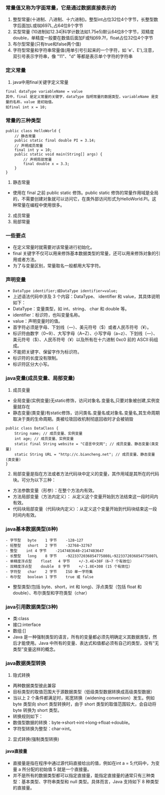 ### 常量值又称为字面常量，它是通过数据直接表示的
1. 整型常量(十进制、八进制、十六进制)。整型int占位32位4个字节，长整型数字后面加L或l如697L,占64位8个字节
2. 实型常量 (10进制如12.34|科学计数法如1.75e5)默认64位8个字节，双精度double，单精度一般要在数值后面加F或f如69.7f，float占位32位4个字节
3. 布尔型常量(只有true和false两个值)
4. 字符型常量和字符串常量值(用单引号引起来的一个字符，如 'e'、E'),注意，双引号表示字符串，像 "11"、"d" 等都是表示单个字符的字符串
### 定义常量
1. java中用final关键字定义常量
```
final dataType variableName = value
其中，final 是定义常量的关键字，dataType 指明常量的数据类型，variableName 是变量的名称，value 是初始值。
如final int x = 10;
```
### 常量的三种类型
```
public class HelloWorld {
    // 静态常量
    public static final double PI = 3.14;
    // 声明成员常量
    final int y = 10;
    public static void main(String[] args) {
        // 声明局部常量
        final double x = 3.3;
    }
}
```
1. 静态常量
- 使用在 final 之前 public static 修饰。public static 修饰的常量作用域是全局的，不需要创建对象就可以访问它，在类外部访问形式为HelloWorld.PI。这种常量在编程中使用很多。
2. 成员常量
3. 局部常量
### 一些要点
- 在定义常量时就需要对该常量进行初始化。
- final 关键字不仅可以用来修饰基本数据类型的常量，还可以用来修饰对象的引用或者方法。
- 为了与变量区别，常量取名一般都用大写字符。
### 声明变量
- `DataType identifier;或DataType identifier=value;`
- 上述语法代码中涉及 3 个内容：DataType、 identifier 和 value，其具体说明如下：
- DataType：变量类型，如 int、string、 char 和 double 等。
- identifier：标识符，也叫变量名称。
- value：声明变量时的值。
- 首字符必须是字母、下划线（―）、美元符号（$）或者人民币符号（¥）。
- 标识符由数字（0~9）、大写字母（A~Z）、小写字母（a~z）、下划线（―）、美元符号（$）、人民币符号（¥）以及所有在十六进制 0xc0 前的 ASCII 码组成。
- 不能把关键字、保留字作为标识符。
- 标识符的长度没有限制。
- 标识符区分大小写。
### java变量(成员变量、局部变量)
1. 成员变量
- 全局变量(实例变量)无static修饰，访问对象名.变量名,只要对象被创建,实例变量就存在
- 静态变量(类变量)有static修饰，访问类名.变量名或对象名.变量名,其生命周期取决于类的生命周期。类被垃圾回收机制彻底回收时才会被销毁
```
public class DataClass {
    String name; // 成员变量、实例变量
    int age; // 成员变量、实例变量
    static final String website = "C语言中文网"; // 成员变量、静态变量(类变量)
    static String URL = "http://c.biancheng.net"; // 成员变量、静态变量(类变量)
}
```
2. 局部变量是指在方法或者方法代码块中定义的变量，其作用域是其所在的代码块。可分为以下三种：
- 方法参数变量（形参）：在整个方法内有效。
- 方法局部变量（方法内定义）： 从定义这个变量开始到方法结束这一段时间内有效。
- 代码块局部变量（代码块内定义）：从定义这个变量开始到代码块结束这一段时间内有效。
### java基本数据类型(8种)
```
- 字节型	byte	1 字节	-128~127
- 短整型	short	2 字节	-32768~32767
- 整型	int	4 字节	-2147483648~2147483647
- 长整型	long	8 字节	-9223372036854775808L~9223372036854775807L
- 单精度浮点型	float	4 字节	+/-3.4E+38F（6~7 个有效位）
- 双精度浮点型	double	8 字节	+/-1.8E+308 (15 个有效位）
- 字符型	char	2 字节	ISO 单一字符集
- 布尔型	boolean	1 字节	true 或 false
```
- 整型类型(包括 byte、short，int 和 long)、浮点类型（包括 float 和 double）、布尔类型和字符类型（char）
### java引用数据类型(3种)
- 类:class
- 接口:interface
- 数组:[]
- Java 是一种强制类型的语言，所有的变量都必须先明确定义其数据类型，然后才能使用。Java 中所有的变量、表达式和值都必须有自己的类型，没有“无类型”变量这样的概念。
### java数据类型转换
1. 隐式转换
- 两种数据类型彼此兼容
- 目标类型的取值范围大于源数据类型（低级类型数据转换成高级类型数据）
- 当以上 2 个条件都满足时，拓宽转换（widening conversion）发生。例如 byte 类型向 short 类型转换时，由于 short 类型的取值范围较大，会自动将 byte 转换为 short 类型。
- 转换规则如下：
- 数值型数据的转换：byte→short→int→long→float→double。
- 字符型转换为整型：char→int。
2. 显式转换(强制类型转换)
#### java直接量
- 直接量是指在程序中通过源代码直接给出的值，例如在int a = 5;代码中，为变量 a 所分配的初始值 5 就是一个直接量。
- 并不是所有的数据类型都可以指定直接量，能指定直接量的通常只有三种类型：基本类型、字符串类型和 null 类型。具体而言，Java 支持如下 8 种类型的直接量。
